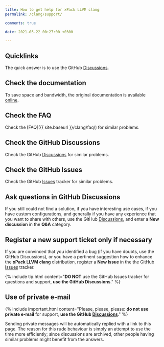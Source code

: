 ```yaml
---
title: How to get help for xPack LLVM clang
permalink: /clang/support/

comments: true

date: 2021-05-22 00:27:00 +0300

---
```


## Quicklinks

The quick answer is to use the GitHub
[Discussions](https://github.com/xpack-dev-tools/clang-xpack/discussions/).

## Check the documentation

To save space and bandwidth, the original documentation is available
[online](https://clang.llvm.org/docs/UsersManual.html).

## Check the FAQ

Check the [FAQ]({{ site.baseurl }}/clang/faq/)
for similar problems.

## Check the GitHub Discussions

Check the GitHub [Discussions](https://github.com/xpack-dev-tools/clang-xpack/discussions/) for
similar problems.

## Check the GitHub Issues

Check the GitHub
[Issues](https://github.com/xpack-dev-tools/clang-xpack/issues/)
tracker for similar problems.

## Ask questions in GitHub Discussions

If you still could not find a solution, if you have interesting use
cases, if you have custom configurations, and generally if you have
any experience that you want to share with others, use the GitHub
[Discussions](https://github.com/xpack-dev-tools/clang-xpack/discussions/),
and enter a **New discussion** in the **Q&A** category.

## Register a new support ticket only if necessary

If you are convinced that you identified a bug (if you have doubts,
use the GitHub Discussions),
or you have a pertinent suggestion how to enhance the **xPack LLVM clang**
distribution, register a **New Issue** in the the GitHub
[Issues](https://github.com/xpack-dev-tools/clang-xpack/issues/)
tracker.

{% include tip.html content="**DO NOT** use the GitHub Issues tracker
for questions and support, **use the GitHub Discussions**." %}

## Use of private e-mail

{% include important.html content="Please, please, please: **do not use
private e-mail** for support, **use the GitHub
[Discussions](https://github.com/xpack-dev-tools/clang-xpack/discussions/)**." %}

Sending private messages will be automatically replied with
a link to this page.
The reason for this rude behaviour is simply an attempt to use
the time more efficiently; since discussions are archived, other people
having similar problems might benefit from the answers.
